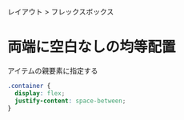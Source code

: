 レイアウト > フレックスボックス
# 両端に空白なしの均等配置
アイテムの親要素に指定する  
```css
.container {
  display: flex;
  justify-content: space-between;
}
```
